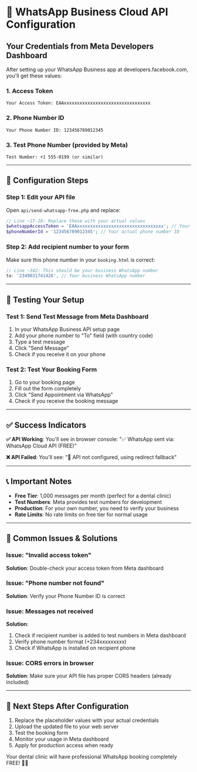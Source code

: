 # 🔧 WhatsApp Business Cloud API Configuration

## Your Credentials from Meta Developers Dashboard

After setting up your WhatsApp Business app at developers.facebook.com, you'll get these values:

### 1. Access Token
```
Your Access Token: EAAxxxxxxxxxxxxxxxxxxxxxxxxxxxxxxxxx
```

### 2. Phone Number ID  
```
Your Phone Number ID: 123456789012345
```

### 3. Test Phone Number (provided by Meta)
```
Test Number: +1 555-0199 (or similar)
```

---

## 📝 Configuration Steps

### Step 1: Edit your API file
Open `api/send-whatsapp-free.php` and replace:

```php
// Line ~17-18: Replace these with your actual values
$whatsappAccessToken = 'EAAxxxxxxxxxxxxxxxxxxxxxxxxxxxxxxxxx'; // Your actual token
$phoneNumberId = '123456789012345'; // Your actual phone number ID
```

### Step 2: Add recipient number to your form
Make sure this phone number in your `booking.html` is correct:
```javascript
// Line ~342: This should be your business WhatsApp number
to: '2349031741426', // Your business WhatsApp number
```

---

## 🧪 Testing Your Setup

### Test 1: Send Test Message from Meta Dashboard
1. In your WhatsApp Business API setup page
2. Add your phone number to "To" field (with country code)
3. Type a test message
4. Click "Send Message"
5. Check if you receive it on your phone

### Test 2: Test Your Booking Form
1. Go to your booking page
2. Fill out the form completely
3. Click "Send Appointment via WhatsApp"
4. Check if you receive the booking message

---

## ✅ Success Indicators

**✅ API Working**: You'll see in browser console: "✅ WhatsApp sent via: WhatsApp Cloud API (FREE)"

**❌ API Failed**: You'll see: "🔄 API not configured, using redirect fallback"

---

## 📞 Important Notes

- **Free Tier**: 1,000 messages per month (perfect for a dental clinic)
- **Test Numbers**: Meta provides test numbers for development
- **Production**: For your own number, you need to verify your business
- **Rate Limits**: No rate limits on free tier for normal usage

---

## 🚨 Common Issues & Solutions

### Issue: "Invalid access token"
**Solution**: Double-check your access token from Meta dashboard

### Issue: "Phone number not found"  
**Solution**: Verify your Phone Number ID is correct

### Issue: Messages not received
**Solution**: 
1. Check if recipient number is added to test numbers in Meta dashboard
2. Verify phone number format (+234xxxxxxxxx)
3. Check if WhatsApp is installed on recipient phone

### Issue: CORS errors in browser
**Solution**: Make sure your API file has proper CORS headers (already included)

---

## 🎯 Next Steps After Configuration

1. Replace the placeholder values with your actual credentials
2. Upload the updated file to your web server
3. Test the booking form
4. Monitor your usage in Meta dashboard
5. Apply for production access when ready

Your dental clinic will have professional WhatsApp booking completely FREE! 🦷✨